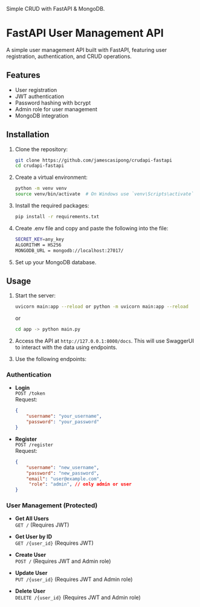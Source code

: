 Simple CRUD with FastAPI & MongoDB.

# FastAPI User Management API

A simple user management API built with FastAPI, featuring user registration, authentication, and CRUD operations.

## Features

- User registration
- JWT authentication
- Password hashing with bcrypt
- Admin role for user management
- MongoDB integration

## Installation

1. Clone the repository:
   ```bash
   git clone https://github.com/jamescasipong/crudapi-fastapi
   cd crudapi-fastapi
   ```

2. Create a virtual environment:
   ```bash
   python -m venv venv
   source venv/bin/activate  # On Windows use `venv\Scripts\activate`
   ```

3. Install the required packages:
   ```bash
   pip install -r requirements.txt
   ```
4. Create .env file and copy and paste the following into the file:
   ```bash
   SECRET_KEY=any_key
   ALGORITHM = HS256
   MONGODB_URL = mongodb://localhost:27017/
   ```
4. Set up your MongoDB database.

## Usage

1. Start the server:
   ```bash
   uvicorn main:app --reload or python -m uvicorn main:app --reload
   ```
   or
   ```bash
   cd app -> python main.py
   ```

2. Access the API at `http://127.0.0.1:8000/docs`. This will use SwaggerUI to interact with the data using endpoints.

3. Use the following endpoints:

### Authentication

- **Login**  
  `POST /token`  
  Request: 
  ```json
  {
      "username": "your_username",
      "password": "your_password"
  }
  ```

- **Register**  
  `POST /register`  
  Request: 
  ```json
  {
      "username": "new_username",
      "password": "new_password",
      "email": "user@example.com",
       "role": "admin", // only admin or user
  }
  ```

### User Management (Protected)

- **Get All Users**  
  `GET /` (Requires JWT)

- **Get User by ID**  
  `GET /{user_id}` (Requires JWT)

- **Create User**  
  `POST /` (Requires JWT and Admin role)

- **Update User**  
  `PUT /{user_id}` (Requires JWT and Admin role)

- **Delete User**  
  `DELETE /{user_id}` (Requires JWT and Admin role)


